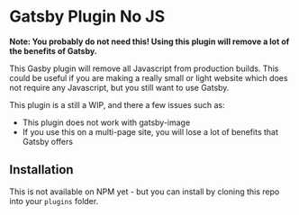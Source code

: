 # Gatsby Plugin No JS

**Note: You probably do not need this! Using this plugin will remove a lot of the benefits of Gatsby.**

This Gasby plugin will remove all Javascript from production builds. This could be useful if you are making a really small or light website which does not require any Javascript, but you still want to use Gatsby.

This plugin is a still a WIP, and there a few issues such as:
- This plugin does not work with gatsby-image
- If you use this on a multi-page site, you will lose a lot of benefits that Gatsby offers


## Installation

This is not available on NPM yet - but you can install by cloning this repo into your `plugins` folder.
